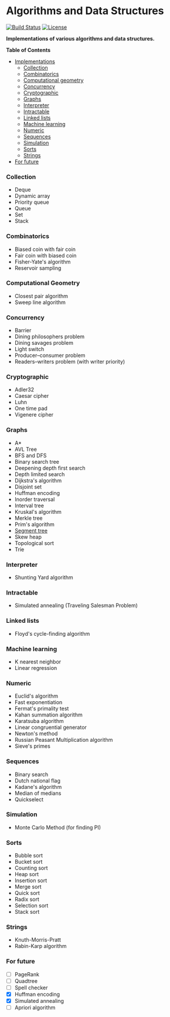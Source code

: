 Algorithms and Data Structures
==========

[![Build Status](https://travis-ci.org/jaewie/algorithms.svg?branch=master)](https://travis-ci.org/jaewie/algorithms)
[![License](http://img.shields.io/badge/license-mit-blue.svg?style=flat)](/LICENSE)

**Implementations of various algorithms and data structures.**

**Table of Contents**

- [Implementations](#collection)
   - [Collection](#collection)
   - [Combinatorics](#combinatorics)
   - [Computational geometry](#computational-geometry)
   - [Concurrency](#concurrency)
   - [Cryptographic](#cryptographic)
   - [Graphs](#graphs)
   - [Interpreter](#interpreter)
   - [Intractable](#intractable)
   - [Linked lists](#linked-lists)
   - [Machine learning](#machine-learning)
   - [Numeric](#numeric)
   - [Sequences](#sequences)
   - [Simulation](#simulation)
   - [Sorts](#sorts)
   - [Strings](#strings)
- [For future](#for-future)

### Collection
- Deque
- Dynamic array
- Priority queue
- Queue
- Set
- Stack

### Combinatorics
- Biased coin with fair coin
- Fair coin with biased coin
- Fisher-Yate's algorithm
- Reservoir sampling

### Computational Geometry
- Closest pair algorithm
- Sweep line algorithm

### Concurrency
- Barrier
- Dining philosophers problem
- Dining savages problem
- Light switch
- Producer–consumer problem
- Readers–writers problem (with writer priority)

### Cryptographic
- Adler32
- Caesar cipher
- Luhn
- One time pad
- Vigenere cipher

### Graphs
- A*
- AVL Tree
- BFS and DFS
- Binary search tree
- Deepening depth first search
- Depth limited search
- Dijkstra's algorithm
- Disjoint set
- Huffman encoding
- Inorder traversal
- Interval tree
- Kruskal's algorithm
- Merkle tree
- Prim's algorithm
- [Segment tree](python/graphs/segment_tree.py)
- Skew heap
- Topological sort
- Trie

### Interpreter
- Shunting Yard algorithm

### Intractable
- Simulated annealing (Traveling Salesman Problem)

### Linked lists
- Floyd's cycle-finding algorithm

### Machine learning
- K nearest neighbor
- Linear regression

### Numeric
- Euclid's algorithm
- Fast exponentiation
- Fermat's primality test
- Kahan summation algorithm
- Karatsuba algorithm
- Linear congruential generator
- Newton's method
- Russian Peasant Multiplication algorithm
- Sieve's primes


### Sequences
- Binary search
- Dutch national flag
- Kadane's algorithm
- Median of medians
- Quickselect

### Simulation
- Monte Carlo Method (for finding PI)

### Sorts
- Bubble sort
- Bucket sort
- Counting sort
- Heap sort
- Insertion sort
- Merge sort
- Quick sort
- Radix sort
- Selection sort
- Stack sort

### Strings
- Knuth-Morris-Pratt
- Rabin-Karp algorithm

### For future
- [ ] PageRank
- [ ] Quadtree
- [ ] Spell checker
- [x] Huffman encoding
- [x] Simulated annealing
- [ ] Apriori algorithm
